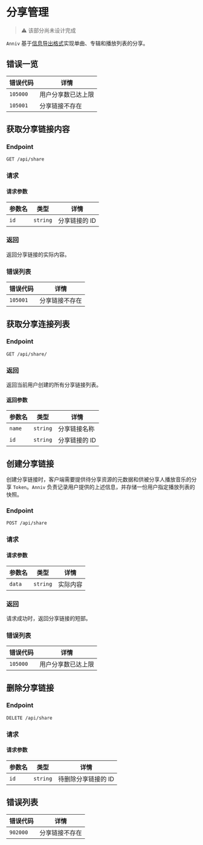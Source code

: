 # 分享管理

> ⚠️ 该部分尚未设计完成

`Anniv` 基于[信息导出格式](./export-format/00.readme.md)实现单曲、专辑和播放列表的分享。

## 错误一览

| 错误代码 | 详情               |
| -------- | ------------------ |
| `105000` | 用户分享数已达上限 |
| `105001` | 分享链接不存在     |

## 获取分享链接内容

### Endpoint

`GET /api/share`

### 请求

#### 请求参数

| 参数名 | 类型     | 详情          |
| ------ | -------- | ------------- |
| `id`   | `string` | 分享链接的 ID |

### 返回

返回分享链接的实际内容。

### 错误列表

| 错误代码 | 详情           |
| -------- | -------------- |
| `105001` | 分享链接不存在 |

## 获取分享连接列表

### Endpoint

`GET /api/share/`

### 返回

返回当前用户创建的所有分享链接列表。

#### 返回参数

| 参数名 | 类型     | 详情          |
| ------ | -------- | ------------- |
| `name` | `string` | 分享链接名称  |
| `id`   | `string` | 分享链接的 ID |

## 创建分享链接

创建分享链接时，客户端需要提供待分享资源的元数据和供被分享人播放音乐的分享 `Token`。`Anniv` 负责记录用户提供的上述信息，并存储一份用户指定播放列表的快照。

### Endpoint

`POST /api/share`

### 请求

#### 请求参数

| 参数名 | 类型     | 详情     |
| ------ | -------- | -------- |
| `data` | `string` | 实际内容 |

### 返回

请求成功时，返回分享链接的短部。

### 错误列表

| 错误代码 | 详情               |
| -------- | ------------------ |
| `105000` | 用户分享数已达上限 |

## 删除分享链接

### Endpoint

`DELETE /api/share`

### 请求

#### 请求参数

| 参数名 | 类型     | 详情                |
| ------ | -------- | ------------------- |
| `id`   | `string` | 待删除分享链接的 ID |

## 错误列表

| 错误代码 | 详情           |
| -------- | -------------- |
| `902000` | 分享链接不存在 |
